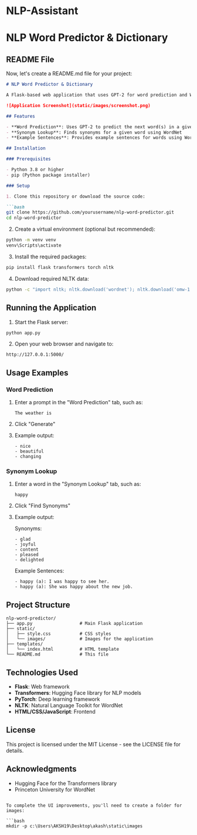 # NLP-Assistant

# NLP Word Predictor & Dictionary

## README File

Now, let's create a README.md file for your project:

```markdown:c:\Users\Palguna\Desktop\akash\README.md
# NLP Word Predictor & Dictionary

A Flask-based web application that uses GPT-2 for word prediction and WordNet for synonym lookup and example sentences.

![Application Screenshot](static/images/screenshot.png)

## Features

- **Word Prediction**: Uses GPT-2 to predict the next word(s) in a given prompt
- **Synonym Lookup**: Finds synonyms for a given word using WordNet
- **Example Sentences**: Provides example sentences for words using WordNet

## Installation

### Prerequisites

- Python 3.8 or higher
- pip (Python package installer)

### Setup

1. Clone this repository or download the source code:

```bash
git clone https://github.com/yourusername/nlp-word-predictor.git
cd nlp-word-predictor
```

2. Create a virtual environment (optional but recommended):

```bash
python -m venv venv
venv\Scripts\activate
```

3. Install the required packages:

```bash
pip install flask transformers torch nltk
```

4. Download required NLTK data:

```bash
python -c "import nltk; nltk.download('wordnet'); nltk.download('omw-1.4')"
```

## Running the Application

1. Start the Flask server:

```bash
python app.py
```

2. Open your web browser and navigate to:

```
http://127.0.0.1:5000/
```

## Usage Examples

### Word Prediction

1. Enter a prompt in the "Word Prediction" tab, such as:
   ```
   The weather is
   ```

2. Click "Generate"

3. Example output:
   ```
   - nice
   - beautiful
   - changing
   ```

### Synonym Lookup

1. Enter a word in the "Synonym Lookup" tab, such as:
   ```
   happy
   ```

2. Click "Find Synonyms"

3. Example output:
   
   Synonyms:
   ```
   - glad
   - joyful
   - content
   - pleased
   - delighted
   ```
   
   Example Sentences:
   ```
   - happy (a): I was happy to see her.
   - happy (a): She was happy about the new job.
   ```

## Project Structure

```
nlp-word-predictor/
├── app.py                  # Main Flask application
├── static/
│   ├── style.css           # CSS styles
│   └── images/             # Images for the application
├── templates/
│   └── index.html          # HTML template
└── README.md               # This file
```

## Technologies Used

- **Flask**: Web framework
- **Transformers**: Hugging Face library for NLP models
- **PyTorch**: Deep learning framework
- **NLTK**: Natural Language Toolkit for WordNet
- **HTML/CSS/JavaScript**: Frontend

## License

This project is licensed under the MIT License - see the LICENSE file for details.

## Acknowledgments

- Hugging Face for the Transformers library
- Princeton University for WordNet
```

To complete the UI improvements, you'll need to create a folder for images:

```bash
mkdir -p c:\Users\AKSH19\Desktop\akash\static\images
```
